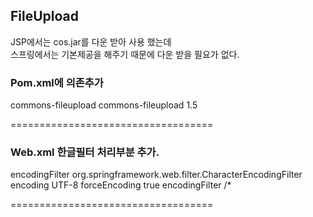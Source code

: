 ## FileUpload
JSP에서는 cos.jar를 다운 받아 사용 했는데   
스프링에서는 기본제공을 해주기 때문에 다운 받을 필요가 없다.   


### Pom.xml에 의존추가

<dependency>
	<groupId>commons-fileupload</groupId>
	<artifactId>commons-fileupload</artifactId>
	<version>1.5</version>
</dependency>

===================================

### Web.xml 한글필터 처리부분 추가.

<filter>
	<filter-name>encodingFilter</filter-name>
	<filter-class>org.springframework.web.filter.CharacterEncodingFilter</filter-class>
	<init-param>
	<param-name>encoding</param-name>
	<param-value>UTF-8</param-value>
	</init-param>
	<init-param>
	<param-name>forceEncoding</param-name>
	<param-value>true</param-value>
	</init-param>
</filter>
<filter-mapping>
	<filter-name>encodingFilter</filter-name>
	<url-pattern>/*</url-pattern>
</filter-mapping>

===================================